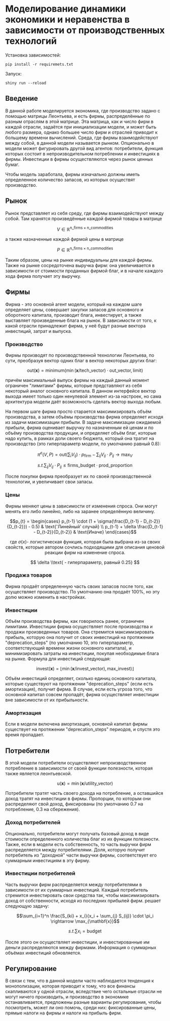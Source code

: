 # Моделирование динамики экономики и неравенства в зависимости от производственных технологий

Установка зависимостей:

```
pip install -r requiremets.txt
```
Запуск:

```
shiny run --reload
```

## Введение

В данной работе моделируется экономика, где производство задано с помощью матрицы Леонтьева, и есть фирмы, распределённые
по разным отраслям в этой матрице. Эта матрица, как и число фирм в каждой отрасли, задаётся при инициализации модели, и 
может быть любого размера, однако большее число фирм и отраслей приводит к большему времени вычислений. 
Среда, где фирмы взаимодействуют между собой, в данной модели называется рынком. 
Опционально в модели может фигурировать другой вид агентов: потребители, функция которых состоит в 
непроизводительном потреблении и инвестициях в фирмы. Инвестиции в фирмы осуществляются через рынок ценных бумаг. 

Чтобы модель заработала, фирмы изначально должны иметь определенное количество запасов, из которых осуществят производство.

## Рынок 

Рынок представляет из себя среду, где фирмы взаимодействуют между собой. Там хранятся произведённые каждой фирмой
товары в матрице
```math
V \in \mathbb{R}^{\text{n\_firms} \times \text{n\_commodities}}
```
а также назначенные каждой фирмой цены в матрице
```math
P \in \mathbb{R}^{\text{n\_firms} \times \text{n\_commodities}}
```

Таким образом, цены на рынке индивидуальны для каждой фирмы. Также на рынке сосредоточена выручка фирм: она увеличивается
в зависимости от стоимости проданных фирмой благ, и в начале каждого хода фирма получает эту выручку.


## Фирмы

Фирма - это основной агент модели, который на каждом шаге определяет цены,
совершает закупки запасов для основного и оборотного капитала, производит блага, инвестирует, а также выставляет
произведенные блага на рынок. В зависимости от того, к какой отрасли принадлежит фирма, у неё будут разные
вектора инвестиций, затрат и выпуска.


### Производство

Фирмы производят по производственной технологии Леонтьева, по сути, преобразуя вектор одних благ
в вектор некоторых других благ:
```math
\text{out}(\mathbf{x}) = \text{minimum}(
\min (\mathbf{x} / \mathbf{\text{tech\_vector}}) \cdot \mathbf{\text{out\_vector}}, \text{limit} )
```

причём максимальный выпуск фирмы на каждый данный момент ограничен "лимитами" фирмы, которые представляют
из себя некоторый аналог основного капитала.
В данном интерфейсе
вектор выхода имеет только один ненулевой элемент из-за настроек, но сама архитектура модели даёт возможность
сделать вектор выхода любым.

На первом шаге фирма просто старается
максимизировать объём производства, а затем
объёмы производства фирма определяет исходя из задачи максимизации прибыли. В задаче максимизации ожидаемой прибыли,
фирма оценивает выручку по назначенным ей ценам и по объёму производства продукции, и определяет объём благ, которые
надо купить, в рамках доли своего бюджета, который она тратит на производство (это гиперпараметр модели, по умолчанию
равный 0.8):

```math
 \pi^e (V, P) = \text{out}(\sum_{i} V_{ij}) \cdot p_{\text{firm}} - \sum_{ij} V_{ij} \cdot P_{ij}
\rightarrow \max_{V}
```
```math
s.t. \sum_{ij} V_{ij} \cdot P_{ij} \le \text{firms\_budget} \cdot \text{prod\_proportion}
```

После покупки фирма преобразует их по своей производственной технологии, и увеличивает свои запасы.


### Цены

Фирмы меняют цены в зависимости от изменения спроса. Они могут менять его либо линейно, либо
на заранее определённую величину.
```math
p_{t} =
\begin{cases}
p_{t-1} \cdot (1 + \sigma(\frac{D_{t-1} - D_{t-2}}{D_{t-2}}) - 0.5) & \text{'Линейный' случай} \\
p_{t-1} + \delta \frac{D_{t-1} - D_{t-2}}{D_{t-2}} & \text{Иначе}
\end{cases}
```
```math
\text{где } \sigma(x) \text{- логистическая функция, которая была выбрана из-за своих свойств, которые автором сочлись
подходящими для описания ценовой реакции фирм на изменение спроса.}
```

$$ \delta \\text{ - гиперпараметр, равный 0.25} $$


### Продажа товаров

Фирма продаёт определенную часть своих запасов после того, как осуществляет производство.
По умолчанию она продаёт 100%, но эту долю можно изменить в настройках.


### Инвестиции

Объём производства фирмы, как говорилось ранее, ограничен лимитами.
Инвестиции фирма осуществляет после производства и продажи произведенных товаров. Она стремится максимизировать
прибыль, которую она получит от своих инвестиций на протяжении
"deprecation_steps" (по умолчанию 10, это гиперпараметр, соответствующий времени
жизни основного капитала), и минимизировать затраты на инвестиции, покупая необходимые блага
на рынке. Формула для инвестиций следующая:
```math
\text{invest}(\mathbf{x}) = \lfloor \min (\mathbf{x} / \mathbf{\text{invest\_vector}}), \text{max\_invest}
 ) \rfloor
```
Объём инвестиций определяет, сколько единиц основного капитала, которые существуют на протяжении "deprecation_steps"
(если есть амортизация), получит фирма.
В случае, если есть угроза того, что основной капитал совсем пропадёт, фирма осуществляет инвестиции вне зависимости
от их прибыльности.

### Амортизация

Если в модели включена амортизация, основной капитал фирмы существует на протяжении "deprecation_steps" периодов, и спустя это время пропадает.

## Потребители

В этой модели потребители осуществляют непроизводственное потребление в зависимости от своей функции
полезности, которая также является леонтьевской.
```math
\text{u}(\mathbf{x}) =
\min (\mathbf{x} / \mathbf{\text{utility\_vector}})
```

Потребители тратят часть своего дохода на потребление, а оставшийся доход тратят на инвестиции в фирмы. Пропорции,
по которым они распределяют свой доход, фиксированы (по умолчанию 0.7 на потребление, 0.3 на сбережения).

### Доход потребителей

Опционально, потребители могут получать базовый доход в виде стоимости определенного количества благ из их
функции полезности. Также, если в модели есть собственность, то
часть выручки фирм распределяется между потребителями. Доля, которую получит потребитель из "доходной" части
выручки фирмы, соответствует его суммарным инвестициям в эту фирму.

### Инвестиции потребителей

Часть выручки фирм распределяется между потребителями в зависимости от их суммарных инвестиций.
Каждый потребитель стремится инвестировать свои средства так, чтобы максимизировать доход от собственности, исходя
из последних прибылей фирм.
решает следующую задачу:
```math
\sum_{i=1}^n \frac{S_{ki} + x_i}{x_i + \sum_{j} S_{ij}} \cdot \pi_i \rightarrow \max_{\mathbf{x}}
```
```math
s.t. \sum x_i = \text{budget}
```

После этого он осуществляет инвестиции, и инвестированные им деньги распределяются между фирмами. Информация о суммарных
объёмах инвестиций обновляется.


## Регулирование

В связи с тем, что в данной модели часто наблюдается тенденция к монополизации, которая
приводит к тому, что все финансы скапливаются у одной отрасли, вследствие чего остальные отрасли не могут ничего
производить, и производство в экономике останавливается, предложены разные
варианты регулирования, чтобы посмотреть, может ли оно помочь, среди них: фиксированные цены, прямые налоги на
фирмы и налоги на прибыль фирм.
